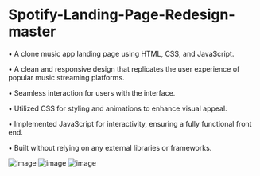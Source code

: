 # Spotify-Landing-Page-Redesign-master

•	A clone music app landing page using HTML, CSS, and JavaScript.

•	A clean and responsive design that replicates the user experience of popular music streaming platforms.

•	Seamless interaction for users with the interface.

•	Utilized CSS for styling and animations to enhance visual appeal.

•	Implemented JavaScript for interactivity, ensuring a fully functional front end.

•	Built without relying on any external libraries or frameworks.


![image](https://github.com/user-attachments/assets/ed7e858f-2b13-4d23-ac03-a0aa40d48fd5)
![image](https://github.com/user-attachments/assets/0205d34c-6124-4ce0-9664-bcac35187040)
![image](https://github.com/user-attachments/assets/3f668593-6fd6-4e37-ac7e-5bf1146ffc5e)


